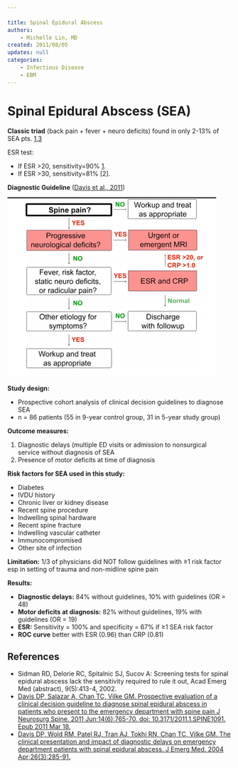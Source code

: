 ```yaml
---

title: Spinal Epidural Abscess
authors:
    - Michelle Lin, MD
created: 2011/08/05
updates: null
categories:
    - Infectious Disease
    - EBM
---
```


# Spinal Epidural Abscess (SEA)

**Classic triad** (back pain + fever + neuro deficits) found in only 2-13% of SEA pts. [1](https://www.ncbi.nlm.nih.gov/pubmed/?term=15028325),[3](https://www.ncbi.nlm.nih.gov/pubmed/?term=21417700)

ESR test:

- If ESR >20, sensitivity=90% [1](https://www.ncbi.nlm.nih.gov/pubmed/?term=15028325).
- If ESR >30, sensitivity=81% [2].

**Diagnostic Guideline** ([Davis et al., 2011](https://www.ncbi.nlm.nih.gov/pubmed/?term=21417700))

![](image-1.png)

**Study design:**

- Prospective cohort analysis of clinical decision guidelines to diagnose SEA 
- n = 86 patients (55 in 9-year control group, 31 in 5-year study group)

**Outcome measures:**

1. Diagnostic delays (multiple ED visits or admission to nonsurgical service without diagnosis of SEA
2. Presence of motor deficits at time of diagnosis

**Risk factors for SEA used in this study:**

- Diabetes
- IVDU history
- Chronic liver or kidney disease
- Recent spine procedure
- Indwelling spinal hardware
- Recent spine fracture
- Indwelling vascular catheter
- Immunocompromised
- Other site of infection

**Limitation:** 1/3 of physicians did NOT follow guidelines with ≥1 risk factor esp in setting of trauma and non-midline spine pain

**Results:** 

- **Diagnostic delays:** 84% without guidelines, 10% with guidelines (OR = 48)
- **Motor deficits at diagnosis:** 82% without guidelines, 19% with guidelines (OR = 19)
- **ESR:** Sensitivity = 100% and specificity = 67% if ≥1 SEA risk factor
- **ROC curve** better with ESR (0.96) than CRP (0.81)

## References

- Sidman RD, Delorie RC, Spitalnic SJ, Sucov A: Screening tests for spinal epidural abscess lack the sensitivity required to rule it out, Acad Emerg Med (abstract), 9(5):413-4, 2002.
- [Davis DP, Salazar A, Chan TC, Vilke GM. Prospective evaluation of a clinical decision guideline to diagnose spinal epidural abscess in patients who present to the emergency department with spine pain J Neurosurg Spine. 2011 Jun;14(6):765-70. doi: 10.3171/2011.1.SPINE1091. Epub 2011 Mar 18.](https://www.ncbi.nlm.nih.gov/pubmed/?term=21417700)
- [Davis DP, Wold RM, Patel RJ, Tran AJ, Tokhi RN, Chan TC, Vilke GM. The clinical presentation and impact of diagnostic delays on emergency department patients with spinal epidural abscess. J Emerg Med. 2004 Apr;26(3):285-91.](https://www.ncbi.nlm.nih.gov/pubmed/?term=15028325)
